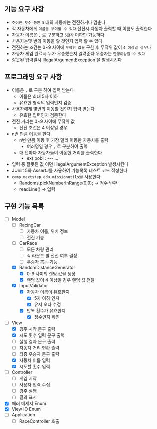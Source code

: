 ## 기능 요구 사항

- `주어진 횟수 동안` n 대의 자동차는 전진하거나 멈춘다
- 각 자동차에게 `이름을 부여할 수 있다` 전진시 자동차 출력할 때 이름도 출력한다
- 자동차 이름은 `,` 로 구분하고 `5글자` 이하만 가능하다
- 사용자는몇 번의 이동을 할 것인지 입력 할 수 있다
- 전진하는 조건는 0~9 사이에 `무작위 값을` 구한 후 무작위 값이 `4 이상일 경우`다
- 자동차 게임 완료시 누가 우승했는지 알려준다 우승자는 `한명이상일 수 있다`
- 잘못된 입력일시 IllegalArgumentException 을 발생시킨다

## 프로그래밍 요구 사항

- 이름은 `,` 로 구분 하여 입력 받는다
    - 이름은 최대 5자 이하
    - 유효한 형식의 입력인지 검증
- 사용자에게 몇번의 이동할 것인지 입력 받는다
    - 유효한 입력인지 검증한다
- 전진 거리는 0~9 사이에 무작위 값
    - 전진 조건은 4 이상일 경우
- n번 만큼 이동을 한다
    - n번 만큼 이동 후 가장 멀리 이동한 자동차를 출력
        - 여러명일 경우 `,` 로 구분하여 출력
    - 매 턴마다 자동차들이 이동한 거리를 출력한다
        - ex) pobi : --- ...
- 입력 중 잘못된 값 이면 IllegalArgumentException 발생시킨다
- JUniit 5와 AssertJ를 사용하여 기능목록 테스트 코드 작성한다
- `camp.nextstep.edu.missionutils`을 사용한다
    - Randoms.pickNumberInRange(0,9); -> 정수 반환
    - readLine() -> 입력

## 구현 기능 목록

- [ ] Model
    - [ ] RacingCar
        - [ ] 자동차 이름, 위치 정보
        - [ ] 전진 기능
    - [ ] CarRace
        - [ ] 모든 차량 관리
        - [ ] 각 라운드 별 전진 여부 결정
        - [ ] 우승자 뽑는 기능
    - [X] RandomDistanceGenerator
        - [X] 0-9 사이의 랜덤 값을 생성
        - [X] 랜덤 값이 4 이상일 경우 랜덤 값 전달
    - [X] InputValidator
        - [X] 자동차 이름이 유효한지
            - [X] 5자 이하 인지
            - [X] 유저 오타 수정
        - [X] 반복 횟수가 유효한지
            - [X] 정수인지 확인
- [ ] View
    - [X] 경주 시작 문구 출력
    - [X] 시도 횟수 입력 문구 출력
    - [ ] 실행 결과 문구 출력
    - [ ] 자동차 거리 현황 출력
    - [ ] 최종 우승자 문구 출력
    - [X] 자동차 이름 입력
    - [X] 시도할 횟수 입력
- [ ] Controller
    - [ ] 게임 시작
    - [ ] 사용자 입력 수집
    - [ ] 경주 실행
    - [ ] 결과 표시
- [X] 에러 메세지 Enum
- [X] View IO Enum
- [ ] Application
    - [ ] RaceController 호출
